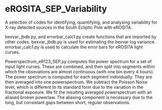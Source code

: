 # eROSITA_SEP_Variability
A selection of codes for identifying, quantifying, and analysing variability for X-ray detected sources in the South Ecliptic Pole with eROSITA.

bexvar_jbdb.py, and errorbar_calc1.py create functions that are imported by other codes. bexvar_jbdb.py is used for estimating the bexvar log variance. errorbar_calc1.py is used to calculate the error bars for eROSITA light curves. 

Powerspectrum_eR123_SEP.py computes the power spectrum for a set of input light curves. These are combined, and then split into segments within which the obsevations are almost continuous (with one bin every 4 hours). The power spectrum is computed for each segment individually. They are then averaged into one powerspectrum. We subtract the Poisson Noise level, which is different to its standard form due to the variation in the fractional exposure. We fit the resulting averaged powerspectrum with an aliased broken powerlaw. The aliasing component is necessary due to the long, but consistant gaps between short, regular observations. 

